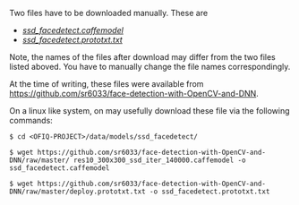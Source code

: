 Two files have to be downloaded manually. These are

* *[ssd_facedetect.caffemodel](https://github.com/sr6033/face-detection-with-OpenCV-and-DNN/raw/master/res10_300x300_ssd_iter_140000.caffemodel)*
* *[ssd_facedetect.prototxt.txt](https://github.com/sr6033/face-detection-with-OpenCV-and-DNN/raw/master/deploy.prototxt.txt)*

Note, the names of the files after download may differ from the two files listed aboved. You have to manually change the file names correspondingly.

At the time of writing, these files were available from https://github.com/sr6033/face-detection-with-OpenCV-and-DNN.

On a linux like system, on may usefully download these file via the following commands:

```
$ cd <OFIQ-PROJECT>/data/models/ssd_facedetect/

$ wget https://github.com/sr6033/face-detection-with-OpenCV-and-DNN/raw/master/ res10_300x300_ssd_iter_140000.caffemodel -o ssd_facedetect.caffemodel

$ wget https://github.com/sr6033/face-detection-with-OpenCV-and-DNN/raw/master/deploy.prototxt.txt -o ssd_facedetect.prototxt.txt
```

